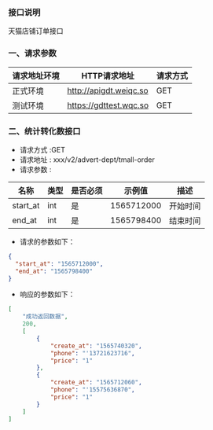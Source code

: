 ### 接口说明
天猫店铺订单接口

### 一、请求参数

请求地址环境	|HTTP请求地址|请求方式
---|---|---
正式环境	|http://apigdt.weiqc.so| GET
测试环境    |https://gdttest.wqc.so | GET

### 二、统计转化数接口
- 请求方式 :GET
- 请求地址 : xxx/v2/advert-dept/tmall-order
- 请求参数 : 

名称 | 类型 | 是否必须 | 示例值 | 描述
---|---|---|--- |---
start_at|int|是|1565712000|开始时间
end_at|int|是|1565798400|结束时间

- 请求的参数如下：
```json
{
  "start_at": "1565712000",
  "end_at": "1565798400"
}
```

- 响应的参数如下：

```json
[
    "成功返回数据",
    200,
    [
        {
            "create_at": "1565740320",
            "phone": "'13721623716",
            "price": "1"
        },
        {
            "create_at": "1565712060",
            "phone": "'15575636870",
            "price": "1"
        }
    ]
]
```
